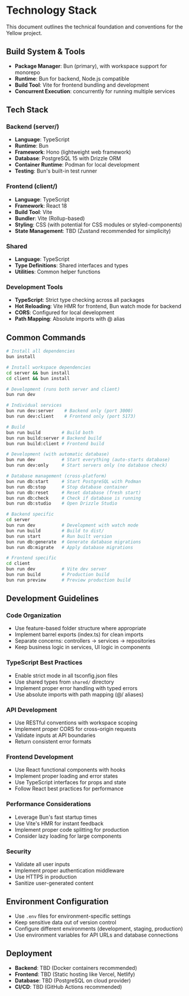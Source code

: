 # Technology Stack

This document outlines the technical foundation and conventions for the Yellow project.

## Build System & Tools
- **Package Manager**: Bun (primary), with workspace support for monorepo
- **Runtime**: Bun for backend, Node.js compatible
- **Build Tool**: Vite for frontend bundling and development
- **Concurrent Execution**: concurrently for running multiple services

## Tech Stack

### Backend (server/)
- **Language**: TypeScript
- **Runtime**: Bun
- **Framework**: Hono (lightweight web framework)
- **Database**: PostgreSQL 15 with Drizzle ORM
- **Container Runtime**: Podman for local development
- **Testing**: Bun's built-in test runner

### Frontend (client/)
- **Language**: TypeScript
- **Framework**: React 18
- **Build Tool**: Vite
- **Bundler**: Vite (Rollup-based)
- **Styling**: CSS (with potential for CSS modules or styled-components)
- **State Management**: TBD (Zustand recommended for simplicity)

### Shared
- **Language**: TypeScript
- **Type Definitions**: Shared interfaces and types
- **Utilities**: Common helper functions

### Development Tools
- **TypeScript**: Strict type checking across all packages
- **Hot Reloading**: Vite HMR for frontend, Bun watch mode for backend
- **CORS**: Configured for local development
- **Path Mapping**: Absolute imports with @ alias

## Common Commands

```bash
# Install all dependencies
bun install

# Install workspace dependencies
cd server && bun install
cd client && bun install

# Development (runs both server and client)
bun run dev

# Individual services
bun run dev:server    # Backend only (port 3000)
bun run dev:client    # Frontend only (port 5173)

# Build
bun run build        # Build both
bun run build:server # Backend build
bun run build:client # Frontend build

# Development (with automatic database)
bun run dev          # Start everything (auto-starts database)
bun run dev:only     # Start servers only (no database check)

# Database management (cross-platform)
bun run db:start     # Start PostgreSQL with Podman
bun run db:stop      # Stop database container
bun run db:reset     # Reset database (fresh start)
bun run db:check     # Check if database is running
bun run db:studio    # Open Drizzle Studio

# Backend specific
cd server
bun run dev          # Development with watch mode
bun run build        # Build to dist/
bun run start        # Run built version
bun run db:generate  # Generate database migrations
bun run db:migrate   # Apply database migrations

# Frontend specific
cd client
bun run dev          # Vite dev server
bun run build        # Production build
bun run preview      # Preview production build
```

## Development Guidelines

### Code Organization
- Use feature-based folder structure where appropriate
- Implement barrel exports (index.ts) for clean imports
- Separate concerns: controllers → services → repositories
- Keep business logic in services, UI logic in components

### TypeScript Best Practices
- Enable strict mode in all tsconfig.json files
- Use shared types from `shared/` directory
- Implement proper error handling with typed errors
- Use absolute imports with path mapping (@/ aliases)

### API Development
- Use RESTful conventions with workspace scoping
- Implement proper CORS for cross-origin requests
- Validate inputs at API boundaries
- Return consistent error formats

### Frontend Development
- Use React functional components with hooks
- Implement proper loading and error states
- Use TypeScript interfaces for props and state
- Follow React best practices for performance

### Performance Considerations
- Leverage Bun's fast startup times
- Use Vite's HMR for instant feedback
- Implement proper code splitting for production
- Consider lazy loading for large components

### Security
- Validate all user inputs
- Implement proper authentication middleware
- Use HTTPS in production
- Sanitize user-generated content

## Environment Configuration
- Use `.env` files for environment-specific settings
- Keep sensitive data out of version control
- Configure different environments (development, staging, production)
- Use environment variables for API URLs and database connections

## Deployment
- **Backend**: TBD (Docker containers recommended)
- **Frontend**: TBD (Static hosting like Vercel, Netlify)
- **Database**: TBD (PostgreSQL on cloud provider)
- **CI/CD**: TBD (GitHub Actions recommended)